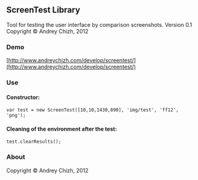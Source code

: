 ## ScreenTest Library
Tool for testing the user interface by comparison screenshots.
Version 0.1
Copyright © Andrey Chizh, 2012

### Demo
[http://www.andreychizh.com/develop/screentest/](http://www.andreychizh.com/develop/screentest/)

### Use
#### Constructor:
    var test = new ScreenTest([10,10,1430,890], 'img/test', 'ff12', 'png');
    
#### Cleaning of the environment after the test: 
    test.clearResults();

### About
Copyright © Andrey Chizh, 2012